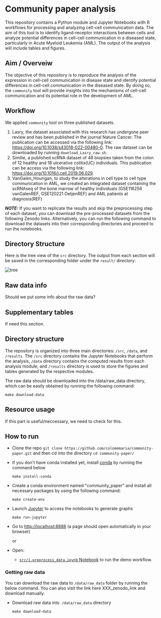 # Community paper analysis

This repository contains a Python module and Jupyter Notebooks with R workflows for processing and analyzing cell-cell communication data. The aim of this tool is to identify ligand-receptor interactions between cells and analyze potential differences in cell-cell communication in a diseased state, particularly in Acute Myeloid Leukemia (AML). The output of the analysis will include tables and figures.

## Aim / Overveiw

The objective of this repository is to reproduce the analysis of the expression in cell-cell communication in disease state and identify potential differences in cell-cell communication in the diseased state. By doing so, the `community` tool will provide insights into the mechanisms of cell-cell communication and its potential role in the development of AML.


## Workflow
We applied `community` tool on three published datasets.
    
1. Lasry, the dataset associated with this research has undergone peer review and has been published in the journal Nature Cancer. The publication can be accessed via the following link: https://doi.org/10.1038/s43018-022-00480-0. The raw dataset can be downloaded by running `download_Lasry_raw.sh`. 
2. Similie, a published scRNA dataset of 48 biopsies taken from the colon of 12 healthy and 18 ulcerative colitis(UC) individuals. This publication can be access via the following link: https://doi.org/10.1016/j.cell.2019.06.029. 
3. VanGalen_Hourigan, to study the alterations in cell type to cell type communication in AML, we created an integrated dataset containing the scRNAseq of the bone marrow of healthy individuals (GSE116256 vanGalenREF, GSE120221 OetjenREF) and AML patients at diagnosis(REF)

**_NOTE:_** If you want to replicate the results and skip the preprocessing step of each dataset, you can download the pre-processed datasets from the following Zenodo links. Alternatively, you can run the following command to download the datasets into their corresponding directories and proceed to run the notebooks.

## Directory Structure

Here is the tree view of the `src` directory. The output from each section will be saved in the corresponding folder under the `result/` directory:

![tree](https://imageupload.io/ib/JTjnBXgh9xdNnUa_1692782470.png)

## Raw data info

Should we put some info about the raw data? 


## Supplementary tables

If need this section.


## Directory structure

The repository is organized into three main directories: `/src`, `/data`, and `/results`. The `/src` directory contains the Jupyter Notebooks that perform the analysis, `/data` directory contains the computed results from each analysis module, and `/results` directory is used to store the figures and tables generated by the respective modules.

The raw data should be downloaded into the /data/raw_data directory, which can be easily obtained by running the following command:

`make download-data`

## Resource usage

If this part is useful/neccessary, we need to check for this.

## How to run

- Clone the repo ```git clone https://github.com/colomemaria/community-paper.git``` and then cd into the directory ```cd community-paper/```

- If you don't have conda installed yet, install [conda](https://conda.io/miniconda.html) by running the command below

    ```
    make install-conda
    ```

- Create a conda environment named "community_paper" and install all necessary packages by using the following command:

    ```
    make create-env
    ```
- Launch [Jupyter](https://jupyter.org/) to access the notebooks to generate graphs

    ```
    make run-jupyter
    ```

- Go to [http://localhost:8888](http://localhost:8888) (a page should open automatically in your browser) 

    or
    
- Open:
    - [`src/1.preprocess_data.ipynb` Notebook](http://localhost:8888/notebooks/src/1.preprocess_data.ipynb) to run the demo workflow.
    
### Getting raw data

You can download the raw data to `/data/raw_data` folder by running the below command. You can also visit the link here XXX_zenodo_link and download manually. 

- Download raw data into` /data/raw_data` directory

    ```
    make download-data
    ```
